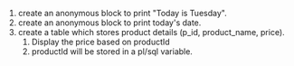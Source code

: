 1. create an anonymous block to print "Today is Tuesday".
2. create an anonymous block to print today's date.
3. create a table which stores product details (p_id, product_name, price). 
   1. Display the price based on productId
   2. productId will be stored in a pl/sql variable.